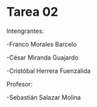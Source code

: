 Tarea 02
========

Intengrantes:

-Franco Morales Barcelo

-César Miranda Guajardo

-Cristóbal Herrera Fuenzalida

Profesor:

-Sebastián Salazar Molina
